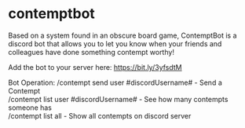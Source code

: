 # contemptbot

Based on a system found in an obscure board game, ContemptBot is a discord bot that allows you to let you know when your friends and colleagues have done something contempt worthy!

Add the bot to your server here: https://bit.ly/3yfsdtM

Bot Operation:
/contempt send user #discordUsername# - Send a Contempt  
/contempt list user #discordUsername# - See how many contempts someone has  
/contempt list all - Show all contempts on discord server  


